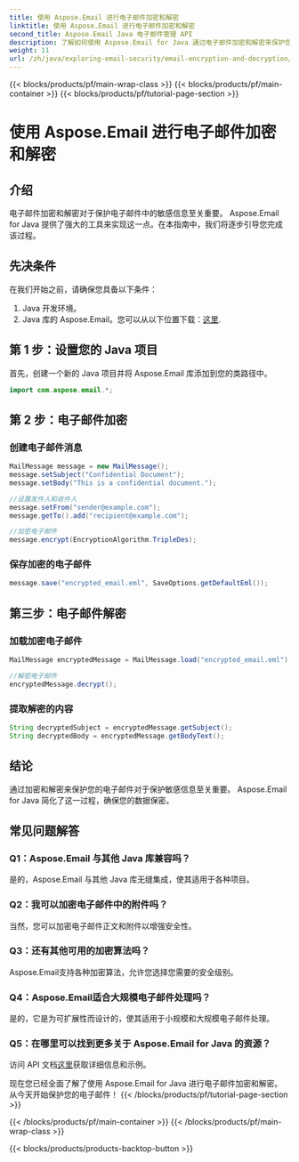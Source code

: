 ```yaml
---
title: 使用 Aspose.Email 进行电子邮件加密和解密
linktitle: 使用 Aspose.Email 进行电子邮件加密和解密
second_title: Aspose.Email Java 电子邮件管理 API
description: 了解如何使用 Aspose.Email for Java 通过电子邮件加密和解密来保护您的电子邮件。包括分步指南、源代码和常见问题解答。
weight: 11
url: /zh/java/exploring-email-security/email-encryption-and-decryption/
---
```


{{< blocks/products/pf/main-wrap-class >}}
{{< blocks/products/pf/main-container >}}
{{< blocks/products/pf/tutorial-page-section >}}

# 使用 Aspose.Email 进行电子邮件加密和解密


## 介绍

电子邮件加密和解密对于保护电子邮件中的敏感信息至关重要。 Aspose.Email for Java 提供了强大的工具来实现这一点。在本指南中，我们将逐步引导您完成该过程。

## 先决条件

在我们开始之前，请确保您具备以下条件：

1. Java 开发环境。
2.  Java 库的 Aspose.Email。您可以从以下位置下载：[这里](https://releases.aspose.com/email/java/).

## 第 1 步：设置您的 Java 项目

首先，创建一个新的 Java 项目并将 Aspose.Email 库添加到您的类路径中。

```java
import com.aspose.email.*;
```

## 第 2 步：电子邮件加密

### 创建电子邮件消息

```java
MailMessage message = new MailMessage();
message.setSubject("Confidential Document");
message.setBody("This is a confidential document.");

//设置发件人和收件人
message.setFrom("sender@example.com");
message.getTo().add("recipient@example.com");

//加密电子邮件
message.encrypt(EncryptionAlgorithm.TripleDes);
```

### 保存加密的电子邮件

```java
message.save("encrypted_email.eml", SaveOptions.getDefaultEml());
```

## 第三步：电子邮件解密

### 加载加密电子邮件

```java
MailMessage encryptedMessage = MailMessage.load("encrypted_email.eml");

//解密电子邮件
encryptedMessage.decrypt();
```

### 提取解密的内容

```java
String decryptedSubject = encryptedMessage.getSubject();
String decryptedBody = encryptedMessage.getBodyText();
```

## 结论

通过加密和解密来保护您的电子邮件对于保护敏感信息至关重要。 Aspose.Email for Java 简化了这一过程，确保您的数据保密。

## 常见问题解答

### Q1：Aspose.Email 与其他 Java 库兼容吗？

是的，Aspose.Email 与其他 Java 库无缝集成，使其适用于各种项目。

### Q2：我可以加密电子邮件中的附件吗？

当然，您可以加密电子邮件正文和附件以增强安全性。

### Q3：还有其他可用的加密算法吗？

Aspose.Email支持各种加密算法，允许您选择您需要的安全级别。

### Q4：Aspose.Email适合大规模电子邮件处理吗？

是的，它是为可扩展性而设计的，使其适用于小规模和大规模电子邮件处理。

### Q5：在哪里可以找到更多关于 Aspose.Email for Java 的资源？

访问 API 文档[这里](https://reference.aspose.com/email/java/)获取详细信息和示例。

现在您已经全面了解了使用 Aspose.Email for Java 进行电子邮件加密和解密。从今天开始保护您的电子邮件！
{{< /blocks/products/pf/tutorial-page-section >}}

{{< /blocks/products/pf/main-container >}}
{{< /blocks/products/pf/main-wrap-class >}}

{{< blocks/products/products-backtop-button >}}
